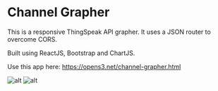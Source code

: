 # Channel Grapher
This is a responsive ThingSpeak API grapher. It uses a JSON router to overcome CORS.

Built using ReactJS, Bootstrap and ChartJS.

Use this app here: https://opens3.net/channel-grapher.html

![alt](https://clinetworking.files.wordpress.com/2019/08/screenshot_20190830-183644.jpg)
![alt](https://clinetworking.files.wordpress.com/2019/08/screenshot_20190830-183729.jpg)
